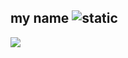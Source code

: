 ## my name ![static](https://img.shields.io/badge/alireza-miri-green)

![](https://33333.cdn.cke-cs.com/kSW7V9NHUXugvhoQeFaf/images/c51233b290d777033b7f8cc558717c6308e4b6ddd15c92c4.webp)
